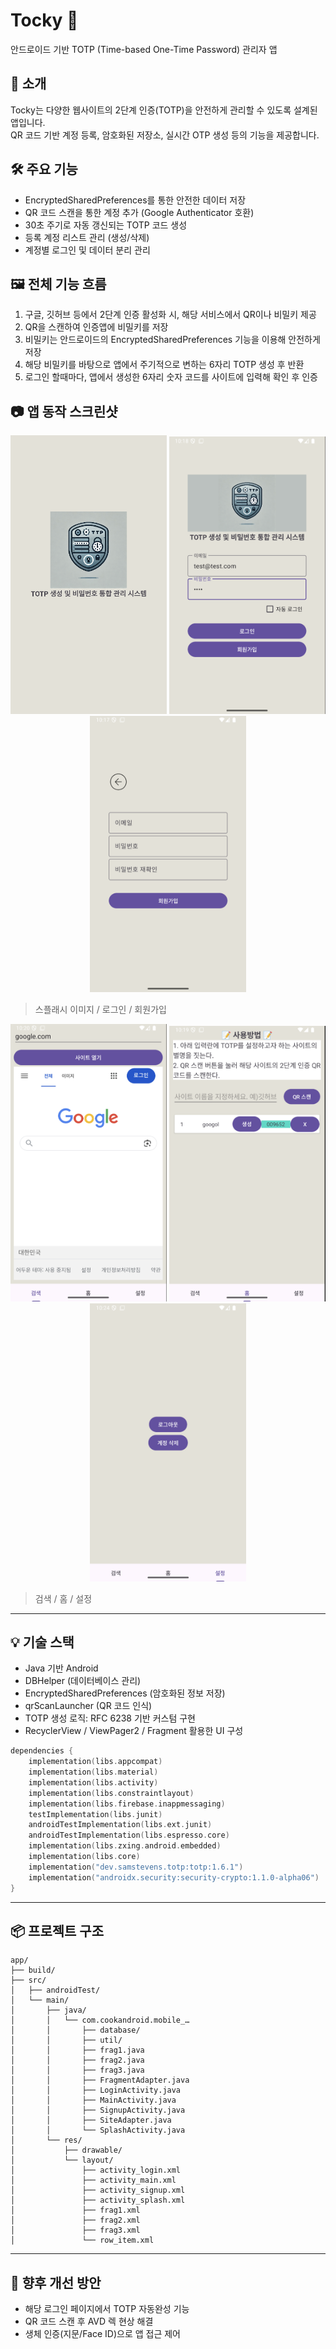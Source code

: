 # Tocky 🔐  
안드로이드 기반 TOTP (Time-based One-Time Password) 관리자 앱

## 📱 소개
Tocky는 다양한 웹사이트의 2단계 인증(TOTP)을 안전하게 관리할 수 있도록 설계된 앱입니다.  
QR 코드 기반 계정 등록, 암호화된 저장소, 실시간 OTP 생성 등의 기능을 제공합니다.

## 🛠 주요 기능
- EncryptedSharedPreferences를 통한 안전한 데이터 저장
- QR 코드 스캔을 통한 계정 추가 (Google Authenticator 호환)
- 30초 주기로 자동 갱신되는 TOTP 코드 생성
- 등록 계정 리스트 관리 (생성/삭제)
- 계정별 로그인 및 데이터 분리 관리

## 🖼 전체 기능 흐름

1. 구글, 깃허브 등에서 2단계 인증 활성화 시, 해당 서비스에서 QR이나 비밀키 제공
1. QR을 스캔하여 인증앱에 비밀키를 저장
1. 비밀키는 안드로이드의 EncryptedSharedPreferences 기능을 이용해 안전하게 저장
1. 해당 비밀키를 바탕으로 앱에서 주기적으로 변하는 6자리 TOTP 생성 후 반환
1. 로그인 할때마다, 앱에서 생성한 6자리 숫자 코드를 사이트에 입력해 확인 후 인증

## 📷 앱 동작 스크린샷
<p align="center">
  <img src="img/splash_image.png" width="250">
  <img src="img/login.png" width="250">
  <img src="img/signup.png" width="250">
</p>

> 스플래시 이미지 / 로그인 / 회원가입

<p align="center">
  <img src="img/tab_search.png" width="250">
  <img src="img/tab_home.png" width="250">
  <img src="img/tab_settings.png" width="250">
</p>

> 검색 / 홈 / 설정

---

## 💡 기술 스택
- Java 기반 Android
- DBHelper (데이터베이스 관리)
- EncryptedSharedPreferences (암호화된 정보 저장)
- qrScanLauncher (QR 코드 인식)
- TOTP 생성 로직: RFC 6238 기반 커스텀 구현
- RecyclerView / ViewPager2 / Fragment 활용한 UI 구성
```kotlin
dependencies {  
    implementation(libs.appcompat)  
    implementation(libs.material)  
    implementation(libs.activity)  
    implementation(libs.constraintlayout)  
    implementation(libs.firebase.inappmessaging)  
    testImplementation(libs.junit)  
    androidTestImplementation(libs.ext.junit)  
    androidTestImplementation(libs.espresso.core)  
    implementation(libs.zxing.android.embedded)  
    implementation(libs.core)  
    implementation("dev.samstevens.totp:totp:1.6.1")  
    implementation("androidx.security:security-crypto:1.1.0-alpha06")  
}
```

---

## 📦 프로젝트 구조
```
app/
├── build/
├── src/
│   ├── androidTest/
│   └── main/
│       ├── java/
│       │   └── com.cookandroid.mobile_…
│       │       ├── database/
│       │       ├── util/
│       │       ├── frag1.java
│       │       ├── frag2.java
│       │       ├── frag3.java
│       │       ├── FragmentAdapter.java
│       │       ├── LoginActivity.java
│       │       ├── MainActivity.java
│       │       ├── SignupActivity.java
│       │       ├── SiteAdapter.java
│       │       └── SplashActivity.java
│       └── res/
│           ├── drawable/
│           └── layout/
│               ├── activity_login.xml
│               ├── activity_main.xml
│               ├── activity_signup.xml
│               ├── activity_splash.xml
│               ├── frag1.xml
│               ├── frag2.xml
│               ├── frag3.xml
│               └── row_item.xml
```
---

## 🚀 향후 개선 방안
- 해당 로그인 페이지에서 TOTP 자동완성 기능
- QR 코드 스캔 후 AVD 렉 현상 해결
- 생체 인증(지문/Face ID)으로 앱 접근 제어
